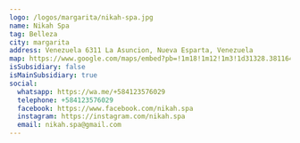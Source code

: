 ```yaml
---
logo: /logos/margarita/nikah-spa.jpg
name: Nikah Spa
tag: Belleza
city: margarita
address: Venezuela 6311 La Asuncion, Nueva Esparta, Venezuela
map: https://www.google.com/maps/embed?pb=!1m18!1m12!1m3!1d31328.381164322163!2d-63.8854553463298!3d11.035052251397481!2m3!1f0!2f0!3f0!3m2!1i1024!2i768!4f13.1!3m3!1m2!1s0x8c319202628d49fb%3A0x4953ea798733ef49!2sLa%20Asuncion%206311%2C%20Nueva%20Esparta!5e0!3m2!1sen!2sve!4v1695601238349!5m2!1sen!2sve
isSubsidiary: false
isMainSubsidiary: true
social:
  whatsapp: https://wa.me/+584123576029
  telephone: +584123576029
  facebook: https://www.facebook.com/nikah.spa
  instagram: https://instagram.com/nikah.spa
  email: nikah.spa@gmail.com
---
```

